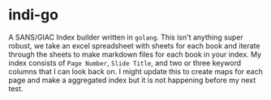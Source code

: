 # indi-go

A SANS/GIAC Index builder written in `golang`. This isn't anything super robust, we take an excel spreadsheet with sheets for each book and iterate through the sheets to make markdown files for each book in your index. My index consists of `Page Number`, `Slide Title`, and two or three keyword columns that I can look back on. I might update this to create maps for each page and make a aggregated index but it is not happening before my next test.
